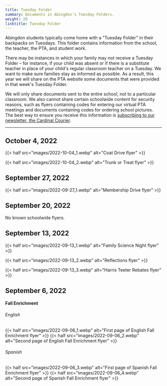 ```yaml
--- 
title: Tuesday Folder
summary: Documents in Abingdon's Tuesday Folders.
weight: 20
linktitle: Tuesday Folder
---
```


Abingdon students typically come home with a "Tuesday Folder" in their backpacks on Tuesdays. This folder contains information from the school, the teacher, the PTA, and student work.

There may be instances in which your family may not receive a Tuesday Folder – for instance, if your child was absent or if there is a substitute teacher in place of your child's regular classroom teacher on a Tuesday. We want to make sure families stay as informed as possible. As a result, this year we will share on the PTA website some documents that were provided in that week's Tuesday Folder.

We will only share documents sent to the entire school, not to a particular classroom. We also cannot share certain schoolwide content for security reasons, such as flyers containing codes for entering our virtual PTA meetings and documents containing codes for ordering school pictures. The best way to ensure you receive this information is [subscribing to our newsletter, the Cardinal Courier](https://lp.constantcontactpages.com/su/t3ku1aP).

---

## October 4, 2022

{{< half src="images/2022-10-04_1.webp" alt="Coat Drive flyer" >}}

{{< half src="images/2022-10-04_2.webp" alt="Trunk or Treat flyer" >}}

## September 27, 2022

{{< half src="images/2022-09-27_1.webp" alt="Membership Drive flyer" >}}

## September 20, 2022

No known schoolwide flyers.

## September 13, 2022

{{< half src="images/2022-09-13_1.webp" alt="Family Science Night flyer" >}}

{{< half src="images/2022-09-13_2.webp" alt="Reflections flyer" >}}

{{< half src="images/2022-09-13_3.webp" alt="Harris Teeter Rebates flyer" >}}

## September 6, 2022

#### Fall Enrichment

###### English
{{< half src="images/2022-09-06_1.webp" alt="First page of English Fall Enrichment flyer" >}}
{{< half src="images/2022-09-06_2.webp" alt="Second page of English Fall Enrichment flyer" >}}

###### Spanish
{{< half src="images/2022-09-06_3.webp" alt="First page of Spanish Fall Enrichment flyer" >}}
{{< half src="images/2022-09-06_4.webp" alt="Second page of Spanish Fall Enrichment flyer" >}}